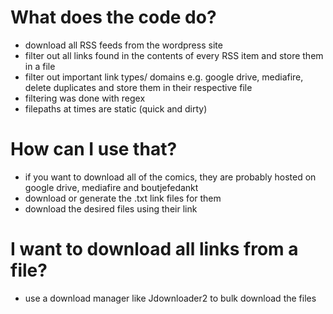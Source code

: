 # What does the code do?
- download all RSS feeds from the wordpress site
- filter out all links found in the contents of every RSS item and store them in a file
- filter out important link types/ domains e.g. google drive, mediafire, delete duplicates and store them in their respective file
- filtering was done with regex
- filepaths at times are static (quick and dirty)

# How can I use that?
- if you want to download all of the comics, they are probably hosted on google drive, mediafire and boutjefedankt
- download or generate the .txt link files for them
- download the desired files using their link

# I want to download all links from a file?
- use a download manager like Jdownloader2 to bulk download the files

